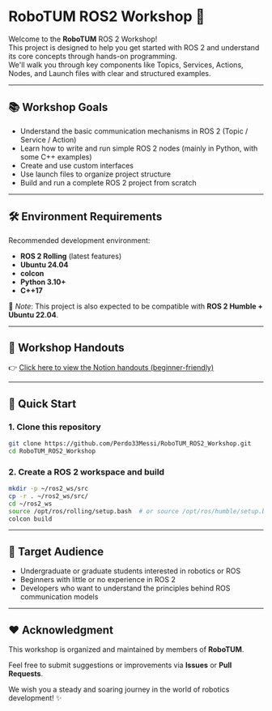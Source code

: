# RoboTUM ROS2 Workshop 🚀

Welcome to the **RoboTUM** ROS 2 Workshop!  
This project is designed to help you get started with ROS 2 and understand its core concepts through hands-on programming.  
We'll walk you through key components like Topics, Services, Actions, Nodes, and Launch files with clear and structured examples.

---

## 📚 Workshop Goals

- Understand the basic communication mechanisms in ROS 2 (Topic / Service / Action)
- Learn how to write and run simple ROS 2 nodes (mainly in Python, with some C++ examples)
- Create and use custom interfaces
- Use launch files to organize project structure
- Build and run a complete ROS 2 project from scratch

---

## 🛠️ Environment Requirements

Recommended development environment:

- **ROS 2 Rolling** (latest features)  
- **Ubuntu 24.04**
- **colcon**
- **Python 3.10+**
- **C++17**

📝 *Note*: This project is also expected to be compatible with **ROS 2 Humble + Ubuntu 22.04**.

---

## 📄 Workshop Handouts

👉 [Click here to view the Notion handouts (beginner-friendly)](https://www.notion.so/starryocean/ROS2-Workshop-ROS2-ROS2-Workshop-Handouts-for-ROS2-beginners-1ff866ba436e8056b00fc457636b7952?source=copy_link)

---

## 🚀 Quick Start

### 1. Clone this repository

```bash
git clone https://github.com/Perdo33Messi/RoboTUM_ROS2_Workshop.git
cd RoboTUM_ROS2_Workshop
```  

### 2. Create a ROS 2 workspace and build
```bash
mkdir -p ~/ros2_ws/src
cp -r . ~/ros2_ws/src/
cd ~/ros2_ws
source /opt/ros/rolling/setup.bash  # or source /opt/ros/humble/setup.bash
colcon build
```

---

## 🎯 Target Audience

- Undergraduate or graduate students interested in robotics or ROS  
- Beginners with little or no experience in ROS 2  
- Developers who want to understand the principles behind ROS communication models

---

## ❤️ Acknowledgment

This workshop is organized and maintained by members of **RoboTUM**.  

Feel free to submit suggestions or improvements via **Issues** or **Pull Requests**.  

We wish you a steady and soaring journey in the world of robotics development! ✨
